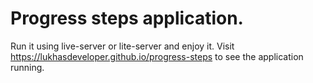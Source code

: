 # Progress steps application.
Run it using live-server or lite-server and enjoy it.
Visit https://lukhasdeveloper.github.io/progress-steps to see the application running.
